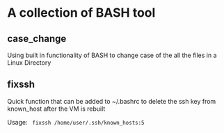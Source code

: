 # A collection of BASH tool

## case_change

Using built in functionality of BASH to change case of the all the files in a Linux Directory

## fixssh
Quick function that can be added to ~/.bashrc to delete the ssh key from known_host after the VM is rebuilt

Usage: ` fixssh /home/user/.ssh/known_hosts:5`
